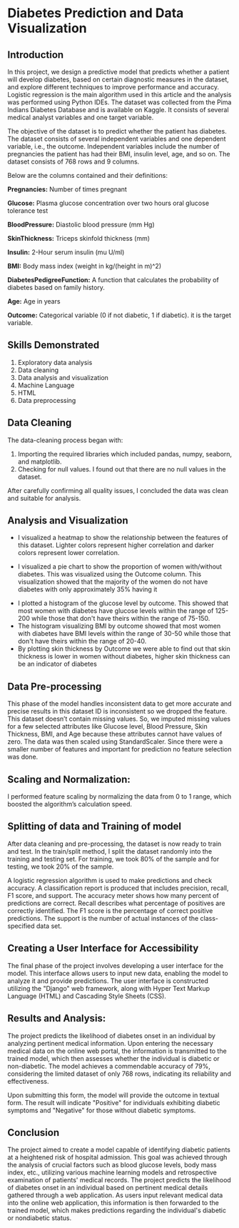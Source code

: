 # Diabetes Prediction and Data Visualization

## Introduction 

In this project, we design a predictive model that predicts whether a patient will develop diabetes, based on certain diagnostic measures in the dataset, and explore different techniques to improve performance and accuracy. Logistic regression is the main algorithm used in this article and the analysis was performed using Python IDEs. The dataset was collected from the Pima Indians Diabetes Database and is available on Kaggle. It consists of several medical analyst variables and one target variable. 

The objective of the dataset is to predict whether the patient has diabetes. The dataset consists  of several  independent  variables   and  one  dependent  variable,  i.e.,  the  outcome. Independent variables include the number of pregnancies the patient  has  had their BMI, insulin level, age, and so on. The dataset consists of 768 rows and 9 columns. 


Below are the columns contained and their definitions:

**Pregnancies:** Number of times pregnant 

**Glucose:** Plasma glucose concentration over two hours oral glucose tolerance test

**BloodPressure:** Diastolic blood pressure (mm Hg)

**SkinThickness:** Triceps skinfold thickness (mm)

**Insulin:** 2-Hour serum insulin (mu U/ml)

**BMI:** Body mass index (weight in kg/(height in m)^2)

**DiabetesPedigreeFunction:** A function that calculates the probability of diabetes based on family history.

**Age:** Age in years

**Outcome:** Categorical variable (0 if not diabetic, 1 if diabetic). it is the target variable.


## Skills Demonstrated
1. Exploratory data analysis
2. Data cleaning
3. Data analysis and visualization
4. Machine Language
5. HTML
6. Data preprocessing


## Data Cleaning
The data-cleaning process began with:
1. Importing the required libraries which included pandas, numpy, seaborn, and matplotlib.
2. Checking for null values. I found out that there are no null values in the dataset.

After carefully confirming all quality issues, I concluded the data was clean and suitable for analysis.


## Analysis and Visualization
* I visualized a heatmap to show the relationship between the features of this dataset. Lighter colors represent higher correlation and darker colors represent
lower correlation.
+ I visualized a pie chart to show the proportion of women with/without diabetes. This was visualized using the Outcome column. This visualization showed that the majority of the women do not have diabetes with only approximately 35% having it
* I plotted a histogram of the glucose level by outcome. This showed that most women with diabetes have glucose levels within the range of 125-200 while those that don't have theirs within the range of 75-150.
* The histogram visualizing BMI by outcome showed that most women with diabetes have BMI levels within the range of 30-50 while those that don't have theirs within the range of 20-40.
* By plotting skin thickness by Outcome we were able to find out that skin thickness is lower in women without diabetes, higher skin thickness can be an indicator of diabetes

## Data Pre-processing
This   phase   of   the model   handles   inconsistent   data   to   get   more accurate and precise results in this dataset ID is inconsistent so we dropped the feature. This dataset doesn’t contain missing values. So, we imputed missing values for a few selected attributes like Glucose level, Blood Pressure, Skin Thickness, BMI, and Age because these attributes cannot have values of zero. The data was then scaled using StandardScaler. Since there were a smaller number of features and important for prediction no feature selection was done.


## Scaling and Normalization: 
I performed feature scaling by normalizing the data from 0 to 1 range, which boosted the algorithm’s calculation speed. 

## Splitting of data and Training of model
After data cleaning and pre-processing, the dataset is now ready to train and test. In the train/split method, I split the dataset randomly into the training and testing set. For training, we took 80% of the sample and for testing, we took 20% of the sample.

A logistic regression algorithm is used to make predictions and check accuracy. A classification report is produced that includes precision, recall, F1 score, and support. The accuracy meter shows how many percent of predictions are correct. Recall describes what percentage of positives are correctly identified. The F1 score is the percentage of correct positive predictions. The support is the number of actual instances of the class-specified data set.

## Creating a User Interface for Accessibility
The final phase of the project involves developing a user interface for the model. This interface allows users to input new data, enabling the model to analyze it and provide predictions. The user interface is constructed utilizing the "Django" web framework, along with Hyper Text Markup Language (HTML) and Cascading Style Sheets (CSS).


## Results and Analysis:
The project predicts the likelihood of diabetes onset in an individual by analyzing pertinent medical information. Upon entering the necessary medical data on the online web portal, the information is transmitted to the trained model, which then assesses whether the individual is diabetic or non-diabetic. The model achieves a commendable accuracy of 79%, considering the limited dataset of only 768 rows, indicating its reliability and effectiveness.

Upon submitting this form, the model will provide the outcome in textual form. The result will indicate "Positive" for individuals exhibiting diabetic symptoms and "Negative" for those without diabetic symptoms.

## Conclusion
The project aimed to create a model capable of identifying diabetic patients at a heightened risk of hospital admission. This goal was achieved through the analysis of crucial factors such as blood glucose levels, body mass index, etc., utilizing various machine learning models and retrospective examination of patients' medical records. The project predicts the likelihood of diabetes onset in an individual based on pertinent medical details gathered through a web application. As users input relevant medical data into the online web application, this information is then forwarded to the trained model, which makes predictions regarding the individual's diabetic or nondiabetic status.
